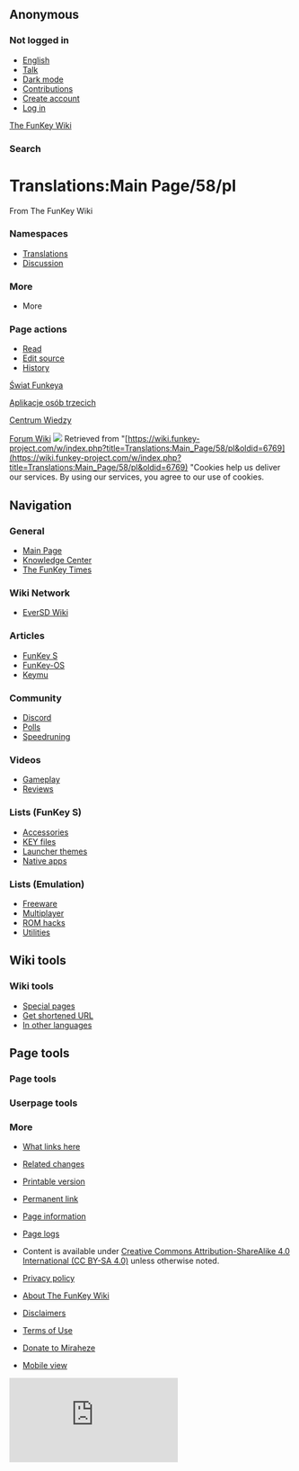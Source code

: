 ## Anonymous

### Not logged in

* [English](#)
* [Talk](/wiki/Special:MyTalk "Discussion about edits from this IP address [n]")
* [Dark mode](#)
* [Contributions](/wiki/Special:MyContributions "A list of edits made from this IP address [y]")
* [Create account](/w/index.php?title=Special:CreateAccount&returnto=Translations%3AMain+Page%2F58%2Fpl "You are encouraged to create an account and log in; however, it is not mandatory")
* [Log in](/w/index.php?title=Special:UserLogin&returnto=Translations%3AMain+Page%2F58%2Fpl "You are encouraged to log in; however, it is not mandatory [o]")

[The FunKey Wiki](/wiki/Main_Page)

### Search

# Translations:Main Page/58/pl

From The FunKey Wiki

### Namespaces

* [Translations](/wiki/Translations:Main_Page/58/pl)
* [Discussion](/w/index.php?title=Translations_talk:Main_Page/58/pl&action=edit&redlink=1 "Discussion about the content page (page does not exist) [t]")

### More

* More

### Page actions

* [Read](/wiki/Translations:Main_Page/58/pl)
* [Edit source](/w/index.php?title=Translations:Main_Page/58/pl&action=edit "Edit this page [e]")
* [History](/w/index.php?title=Translations:Main_Page/58/pl&action=history "Past revisions of this page [h]")

[Świat Funkeya](/wiki/The_FunKey_Times "The FunKey Times")

[Aplikacje osób trzecich](/wiki/Available_third-party_software "Available third-party software")

[Centrum Wiedzy](/wiki/FunKey_Wiki_Knowledge_Center "FunKey Wiki Knowledge Center")

[ Forum Wiki](/wiki/Special:WikiForum "Special:WikiForum")
![](https://wiki.funkey-project.com/wiki/Special:CentralAutoLogin/start?type=1x1) Retrieved from "[https://wiki.funkey-project.com/w/index.php?title=Translations:Main_Page/58/pl&oldid=6769](https://wiki.funkey-project.com/w/index.php?title=Translations:Main_Page/58/pl&oldid=6769) "Cookies help us deliver our services. By using our services, you agree to our use of cookies.

## Navigation

### General

* [Main Page](/wiki/Main_Page)
* [Knowledge Center](/wiki/FunKey_Wiki_Knowledge_Center)
* [The FunKey Times](/wiki/The_FunKey_Times)

### Wiki Network

* [EverSD Wiki](https://eversd.miraheze.org/wiki/Main_Page)

### Articles

* [FunKey S](/wiki/FunKey_S)
* [FunKey-OS](/wiki/FunKey-OS)
* [Keymu](/wiki/Keymu)

### Community

* [Discord](/wiki/FunKey_Community_Discord_Server)
* [Polls](/wiki/FunKey_Community_Poll)
* [Speedruning](/wiki/FunKey_Speedrun_Leaderboards)

### Videos

* [Gameplay](/wiki/List_of_games_with_FunKey_S_gameplay_footage)
* [Reviews](/wiki/The_FunKey_Times#Media_Reviews)

### Lists (FunKey S)

* [Accessories](/wiki/List_of_FunKey_S_compatible_keychain_accessories)
* [KEY files](/wiki/List_of_pre-configured_KEY_files)
* [Launcher themes](/wiki/List_of_third-party_launcher_themes)
* [Native apps](/wiki/List_of_third-party_OPK_applications)

### Lists (Emulation)

* [Freeware](/wiki/List_of_emulatable_games_(freeware))
* [Multiplayer](/wiki/List_of_games_with_hotseat_multiplayer)
* [ROM hacks](/wiki/List_of_recommended_ROM_hacks)
* [Utilities](/wiki/List_of_emulatable_utilities)

## Wiki tools

### Wiki tools

* [Special pages](/wiki/Special:SpecialPages "A list of all special pages [q]")
* [Get shortened URL](/w/index.php?title=Special:UrlShortener&url=https%3A%2F%2Fwiki.funkey-project.com%2Fwiki%2FTranslations%3AMain_Page%2F58%2Fpl)
* [In other languages](/w/index.php?title=Special:Translations&message=Translations%3AMain_Page%2F58)

## Page tools

### Page tools

### Userpage tools

### More

* [What links here](/wiki/Special:WhatLinksHere/Translations:Main_Page/58/pl "A list of all wiki pages that link here [j]")
* [Related changes](/wiki/Special:RecentChangesLinked/Translations:Main_Page/58/pl "Recent changes in pages linked from this page [k]")
* [Printable version](javascript:print(); "Printable version of this page [p]")
* [Permanent link](/w/index.php?title=Translations:Main_Page/58/pl&oldid=6769 "Permanent link to this revision of the page")
* [Page information](/w/index.php?title=Translations:Main_Page/58/pl&action=info "More information about this page")
* [Page logs](/w/index.php?title=Special:Log&page=Translations%3AMain+Page%2F58%2Fpl)

* Content is available under [Creative Commons Attribution-ShareAlike 4.0 International (CC BY-SA 4.0)](https://creativecommons.org/licenses/by-sa/4.0/) unless otherwise noted.

* [Privacy policy](https://meta.miraheze.org/wiki/Privacy_Policy "m:Privacy Policy")
* [About The FunKey Wiki](/wiki/The_FunKey_Wiki:About "The FunKey Wiki:About")
* [Disclaimers](/wiki/The_FunKey_Wiki:General_disclaimer "The FunKey Wiki:General disclaimer")
* [Terms of Use](https://meta.miraheze.org/wiki/Terms_of_Use "m:Terms of Use")
* [Donate to Miraheze](https://meta.miraheze.org/wiki/Special:MyLanguage/Donate "m:Special:MyLanguage/Donate")
* [Mobile view](https://wiki.funkey-project.com/w/index.php?title=Translations:Main_Page/58/pl&mobileaction=toggle_view_mobile)

![](https://matomo.miraheze.org/matomo.php?idsite=6355&rec=1&action_name=Translations:Main_Page/58/pl)

